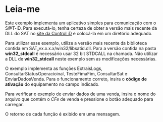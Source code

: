 # Leia-me #

Este exemplo implementa um aplicativo simples para comunicação com o S@T-iD. Para executá-lo, tenha certeza de obter a versão mais recente da DLL do SAT no [site da Control iD](https://www.controlid.com.br/suporte/satid/sat_dll.php) e colocá-la em um diretório adequado.

Para utilizar esse exemplo, utilize a versão mais recente da biblioteca contida em SAT_vx.x.x.x/win32/libsatid.dll. Para a versão contida na pasta **win32_stdcall** é necessário usar 32 bit STDCALL na chamada. Não utilizar a DLL de **win32_stdcall** neste exemplo sem as modificações necessárias.

O exemplo implementa as funções ExtraisLogs, ConsultarStatusOperacioinal, TesteFimaFim, ConsultarSat e EnviarDadosVenda. Para o funcionamento correto, insira o __código de ativação__ do equipamento no campo indicado. 

Para verificar o exemplo de enviar dados de uma venda, insira o nome do arquivo que contém o _CFe_ de venda e pressione o botão adequado para carregar.

O retorno de cada função é exibido em uma mensagem.

